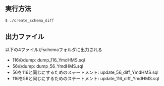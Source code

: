 ## 実行方法

```
$ ./create_schema_diff
```

## 出力ファイル
以下の4ファイルがschemaフォルダに出力される

- 116のdump: dump_116_YmdHMS.sql
- 56のdump: dump_56_YmdHMS.sql
- 56を116と同じにするためのステートメント: update_56_diff_YmdHMS.sql
- 116を56と同じにするためのステートメント: update_116_diff_YmdHMS.sql
